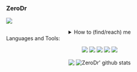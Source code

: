 ### ZeroDr

![](https://komarev.com/ghpvc/?username=xZeroDr&color=green)

<details style='text-align: center;' align='center'>
  <summary> How to (find/reach) me </summary>
  <p style="text-align: center;"align="center">============================================================</p>
  <p style="text-align: center;"align="center"><a href="https://discord.gg/FkjSgFcE97"><code><img alt="ZeroDr's YouTube" height="20" src="https://discord.com/assets/07dca80a102d4149e9736d4b162cff6f.ico"></code></a> <a href="https://www.youtube.com/channel/UC0fhN1O8QkKTdBSLPOx6Tiw"><code><img alt="ZeroDr's YouTube" height="20" src="https://s.ytimg.com/yts/img/favicon_144-vfliLAfaB.png"></code></a>
  <p style="text-align: center;"align="center">============================================================</p>
</details>
Languages and Tools: &nbsp;
<p align="center">
<img src="https://img.shields.io/badge/Node.JS-black?style=for-the-badge&logo=node.js" />
<img src="https://img.shields.io/badge/-HTML5-black?style=for-the-badge&logo=HTML5" />
<img src="https://img.shields.io/badge/CSS-black?style=for-the-badge&logo=css3&logoColor=#1572B6" />
<img src="https://img.shields.io/badge/Javascript-black?style=for-the-badge&logo=javascript" />
<img src="https://img.shields.io/badge/Python-black?style=for-the-badge&logo=python" />
</p>
 

<p align="center">
  <img align="center" src="https://github-readme-stats.vercel.app/api/top-langs/?username=xZeroDr&show_icons=true&layout=compact&hide_border=true&theme=dark" />
  <img align="center" src="https://github-readme-stats.vercel.app/api?username=xZeroDr&show_icons=true&theme=dark&line_height=21" alt="ZeroDr' github stats"/>
 

